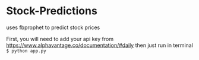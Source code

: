 # Stock-Predictions
uses fbprophet to predict stock prices

First, you will need to add your api key from https://www.alphavantage.co/documentation/#daily then just run in terminal `$ python app.py`

